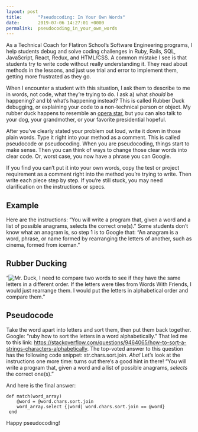 ```yaml
---
layout: post
title:      "Pseudocoding: In Your Own Words"
date:       2019-07-06 14:27:01 +0000
permalink:  pseudocoding_in_your_own_words
---
```



As a Technical Coach for Flatiron School’s Software Engineering programs, I help students debug and solve coding challenges in Ruby, Rails, SQL, JavaScript, React, Redux, and HTML/CSS. A common mistake I see is that students try to write code without really understanding it. They read about methods in the lessons, and just use trial and error to implement them, getting more frustrated as they go.

When I encounter a student with this situation, I ask them to describe to me in words, not code, what they’re trying to do. I ask a) what *should* be happening? and b) what’s happening instead? This is called Rubber Duck debugging, or explaining your code to a non-technical person or object. My rubber duck happens to resemble an [opera star](https://renepape.com/en/papeduck/), but you can also talk to your dog, your grandmother, or your favorite presidential hopeful.

After you’ve clearly stated your problem out loud, write it down in those plain words. Type it right into your method as a comment. This is called pseudocode or pseudocoding. When you are pseudocoding, things start to make sense. Then you can think of ways to change those clear words into clear code. Or, worst case, you now have a phrase you can Google.

If you find you can’t put it into your own words, copy the test or project requirement as a comment right into the method you’re trying to write. Then write each piece step by step. If you’re still stuck, you may need clarification on the instructions or specs. 

## Example
Here are the instructions: “You will write a program that, given a word and a list of possible anagrams, selects the correct one(s).” Some students don’t know what an anagram is, so step 1 is to Google that: “An anagram is a word, phrase, or name formed by rearranging the letters of another, such as cinema, formed from iceman.” 

## Rubber Ducking
“![Mr. Duck](https://celebriducks.com/), I need to compare two words to see if they have the same letters in a different order. If the letters were tiles from Words With Friends, I would just rearrange them. I would put the letters in alphabetical order and compare them.”

## Pseudocode
Take the word apart into letters and sort them, then put them back together. Google: “ruby how to sort the letters in a word alphabetically.” That led me to this link: https://stackoverflow.com/questions/9464065/how-to-sort-a-strings-characters-alphabetically. The top-voted answer to this question has the following code snippet: str.chars.sort.join. *Aha!* Let’s look at the instructions one more time: turns out there’s a good hint in there! “You will write a program that, given a word and a list of possible anagrams, *selects* the correct one(s).”

And here is the final answer:

```
def match(word_array)
    @word = @word.chars.sort.join	
    word_array.select {|word| word.chars.sort.join == @word}
 end
```


Happy pseudocoding!





